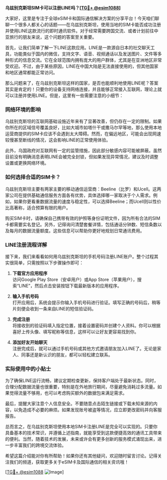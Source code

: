 **乌兹别克斯坦SIM卡可以注册LINE吗？[[TG💪+ @esim1088](https://t.me/s/esim1088)]**

大家好，这里是专注于全球eSIM卡和国际通信解决方案的分享平台！今天咱们聊聊一个很多人都关心的话题——在乌兹别克斯坦，使用当地的SIM卡能否成功注册并使用LINE这款流行的即时通讯软件。对于经常需要跨国交流、或者计划前往中亚旅行的朋友来说，这个问题的答案至关重要。

首先，让我们简单了解一下LINE这款应用。LINE是一款源自日本的社交聊天工具，功能类似于国内的微信，支持文字、语音、视频通话以及发送图片、文件等多种形式的信息交流。它在全球范围内拥有庞大的用户群体，尤其是在亚洲地区非常受欢迎。不过，由于某些原因，LINE在中国大陆是无法直接使用的，但其他国家和地区通常都能正常访问。

那么问题来了，在乌兹别克斯坦这样的国家，是否也能顺利地使用LINE呢？答案其实是肯定的！只要你的设备支持网络连接，并且能够正常接入互联网，理论上就可以注册并使用LINE。但是，这里有一些需要注意的小细节：

### 网络环境的影响

乌兹别克斯坦的互联网基础设施近年来有了显著改善，但仍存在一定的限制。如果你所在的区域信号覆盖良好，比如大城市如塔什干或撒马尔罕等地，那么使用本地运营商提供的SIM卡应该不会遇到太大障碍。然而，在偏远地区，可能会出现网速较慢甚至断线的情况，这会影响LINE的正常使用体验。

此外，乌国政府对互联网有一定的监管措施，因此部分敏感内容可能被屏蔽。虽然目前没有明确消息表明LINE会被完全封锁，但如果发现异常情况，建议及时调整设置或更换网络环境。

### 如何选择合适的SIM卡？

乌兹别克斯坦主要有两家主要的移动通信运营商：Beeline（比罗）和Ucell。这两家公司在提供基础通信服务方面各有优势，具体选择哪一家取决于个人需求。例如，如果你更看重数据流量的速度与稳定性，可以选择Beeline；而Ucell则以性价比高著称，适合预算有限的用户。

购买SIM卡时，请确保自己携带有效的护照等身份证明文件，因为所有合法的SIM卡都需要实名登记。另外，记得询问清楚套餐详情，包括通话分钟数、短信条数以及每月的数据流量额度。这些信息可以帮助你更好地规划日常通讯费用。

### LINE注册流程详解

接下来，我们来看看如何用乌兹别克斯坦的手机号码注册LINE账户。整个过程其实很简单，只需按照以下步骤操作即可：

1. **下载官方应用程序**  
   访问Google Play Store（安卓用户）或App Store（苹果用户），搜索“LINE”，然后点击安装按钮下载最新版本的应用程序。

2. **输入手机号码**  
   打开应用后，系统会提示你输入手机号码进行验证。填写正确的号码后，稍等片刻便会收到一条来自LINE的短信验证码。

3. **完成注册**  
   将接收到的验证码填入指定位置，接着设置密码并创建个人资料。你可以根据喜好上传头像、填写昵称等信息，这样可以让好友更容易找到你。

4. **添加好友开始聊天**  
   注册完成后，就可以通过手机号码或其他方式邀请朋友加入LINE了。无论是家人、同事还是新认识的朋友，都可以轻松建立联系。

### 实际使用中的小贴士

为了确保LINE运行流畅，建议定期检查更新，保持客户端处于最新状态。同时，合理分配数据流量也很重要，特别是在外地旅行期间，尽量避免消耗过多流量。如果觉得流量不够用，也可以考虑购买额外的数据包来满足需求。

最后，提醒大家注意个人信息安全。不要随意点击陌生链接或下载未知来源的内容，以免造成不必要的麻烦。如果发现账号被盗等情况，应立即更改密码并向客服报告。

总而言之，在乌兹别克斯坦使用本地SIM卡注册LINE是完全可以实现的。只要你具备基本的技术常识，并遵循上述指南，就能享受到这款便捷高效的通讯工具带来的便利。当然，随着技术的发展，未来或许会有更多创新的服务模式涌现出来，进一步丰富我们的跨境交流体验。

希望这篇介绍能对你有所帮助！如果你还有其他疑问，欢迎随时留言讨论。记得关注我们的频道，获取更多关于eSIM卡及国际通信的相关资讯哦！

[[TG💪+ @esim1088](https://t.me/s/esim1088) ![Image](https://i.postimg.cc/4NQfJmqS/Snipaste-2025-05-13-00-14-12.png)]
